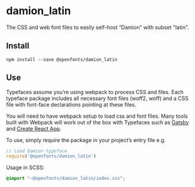 
# damion_latin

The CSS and web font files to easily self-host “Damion” with subset "latin".

## Install

`npm install --save @openfonts/damion_latin`

## Use

Typefaces assume you’re using webpack to process CSS and files. Each typeface
package includes all necessary font files (woff2, woff) and a CSS file with
font-face declarations pointing at these files.

You will need to have webpack setup to load css and font files. Many tools built
with Webpack will work out of the box with Typefaces such as [Gatsby](https://github.com/gatsbyjs/gatsby)
and [Create React App](https://github.com/facebookincubator/create-react-app).

To use, simply require the package in your project’s entry file e.g.

```javascript
// Load Damion typeface
require('@openfonts/damion_latin')
```

Usage in SCSS:
```scss
@import "~@openfonts/damion_latin/index.css";
```
